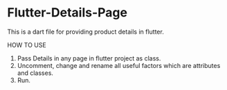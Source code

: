 # Flutter-Details-Page
This is a dart file for providing product details in flutter.

HOW TO USE
1. Pass Details in any page in flutter project as class.
2. Uncomment, change and rename all useful factors which are attributes and classes.
3. Run.
